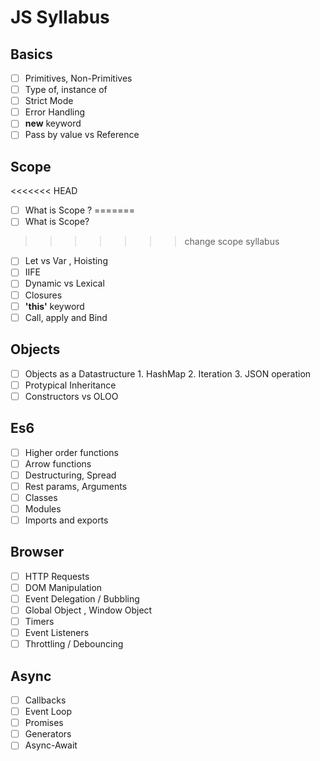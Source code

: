 # JS Syllabus

## Basics
   * [ ] Primitives, Non-Primitives
   * [ ] Type of, instance of
   * [ ] Strict Mode
   * [ ] Error Handling
   * [ ] **new** keyword
   * [ ] Pass by value vs Reference
## Scope
<<<<<<< HEAD
  * [ ] What is Scope ?
=======
  * [ ] What is Scope?
>>>>>>> change scope syllabus
  * [ ] Let vs Var , Hoisting
  * [ ] IIFE
  * [ ] Dynamic vs Lexical
  * [ ] Closures
  * [ ] **'this'** keyword
  * [ ] Call, apply and Bind
## Objects
  * [ ] Objects as a Datastructure
        1. HashMap
        2. Iteration
        3. JSON operation
  * [ ] Protypical Inheritance
  * [ ] Constructors vs OLOO
## Es6
  * [ ] Higher order functions
  * [ ] Arrow functions
  * [ ] Destructuring, Spread
  * [ ] Rest params, Arguments
  * [ ] Classes
  * [ ] Modules
  * [ ] Imports and exports
## Browser
  * [ ] HTTP Requests
  * [ ] DOM Manipulation
  * [ ] Event Delegation / Bubbling
  * [ ] Global Object , Window Object
  * [ ] Timers
  * [ ] Event Listeners
  * [ ] Throttling / Debouncing
## Async
  * [ ] Callbacks
  * [ ] Event Loop
  * [ ] Promises
  * [ ] Generators
  * [ ] Async-Await
